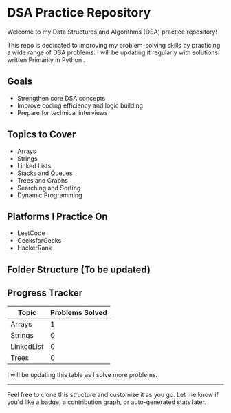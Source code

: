 # DSA Practice Repository

Welcome to my Data Structures and Algorithms (DSA) practice repository!

This repo is dedicated to improving my problem-solving skills by practicing a wide range of DSA problems. I will be updating it regularly with solutions written Primarily in Python .

## Goals
- Strengthen core DSA concepts
- Improve coding efficiency and logic building
- Prepare for technical interviews

## Topics to Cover
- Arrays
- Strings
- Linked Lists
- Stacks and Queues
- Trees and Graphs
- Searching and Sorting
- Dynamic Programming

## Platforms I Practice On
- LeetCode
- GeeksforGeeks
- HackerRank

## Folder Structure (To be updated)


## Progress Tracker
| Topic        | Problems Solved |
|--------------|------------------|
| Arrays       | 1                |
| Strings      | 0                |
| LinkedList   | 0                |
| Trees        | 0                |

I will be updating this table as I solve more problems.

---

Feel free to clone this structure and customize it as you go. Let me know if you'd like a badge, a contribution graph, or auto-generated stats later.

